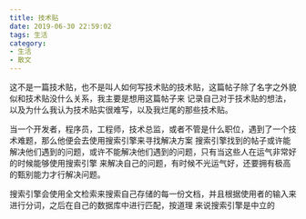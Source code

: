 ```yaml
---
title: 技术贴
date: 2019-06-30 22:59:02
tags: 生活
category: 
- 生活
- 散文
---
```


这不是一篇技术贴，也不是叫人如何写技术贴的技术贴，这篇帖子除了名字之外貌似和技术贴没什么关系，我主要是想用这篇帖子来
记录自己对于技术贴的想法，以及为什么我认为技术贴实很难写，以及我烂尾的那些技术贴。

当一个开发者，程序员，工程师，技术总监，或者不管是什么职位，遇到了一个技术难题，那么他便会去使用搜索引擎来寻找解决方案
搜索引擎找到的帖子或许能解决他们遇到的问题，或许不能解决他们遇到的问题，只有当这些人在运气非常好的时候能够使用搜索引擎
来解决自己的问题，有时候不光运气好，还要拥有极高的甄别能力才行解决问题。

搜索引擎会使用全文检索来搜索自己存储的每一份文档，并且根据使用者的输入来进行分词，之后在自己的数据库中进行匹配，按道理
来说搜索引擎是中立的